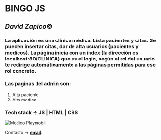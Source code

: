 # **BINGO JS**
##  ___David Zapico___:copyright:

### La aplicación es una clínica médica. Lista pacientes y citas. Se pueden insertar citas, dar de alta usuarios (pacientes y medicos). La página inicia con un index (la dirección es localhost:80/CLINICA) que es el login, según el rol del usuario te redirige automáticamente a las páginas permitidas para ese rol concreto.
### Las paginas del admin son:
1. Alta paciente
2. Alta medico

### Tech stack -> JS | HTML | CSS

![Medico Playmobil](https://img.freepik.com/vector-gratis/bolas-boletos-loteria-tarjetas-loteria-bingo-3d-numeros_8071-2373.jpg?w=2000)

Contacto -> **[email](mailto:davidzapico@davidzapico.com)**.
